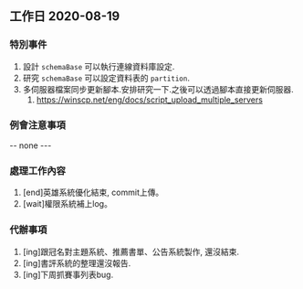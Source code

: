 ## 工作日 2020-08-19

### 特別事件

1. 設計 `schemaBase` 可以執行連線資料庫設定.
2. 研究 `schemaBase` 可以設定資料表的 `partition`.
3. 多伺服器檔案同步更新腳本.安排研究一下.之後可以透過腳本直接更新伺服器.
   1. <https://winscp.net/eng/docs/script_upload_multiple_servers>

### 例會注意事項

-- none ---

### 處理工作內容

1. [end]英雄系統優化結束, commit上傳。
2. [wait]權限系統補上log。

### 代辦事項

1. [ing]跟冠名對主題系統、推薦書單、公告系統製作, 還沒結束.
2. [ing]書評系統的整理還沒報告.
3. [ing]下周抓賽事列表bug.
